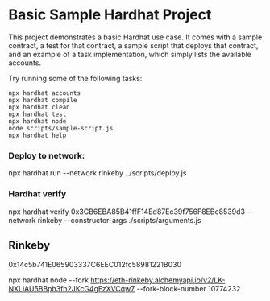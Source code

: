 # Basic Sample Hardhat Project

This project demonstrates a basic Hardhat use case. It comes with a sample contract, a test for that contract, a sample script that deploys that contract, and an example of a task implementation, which simply lists the available accounts.

Try running some of the following tasks:

```shell
npx hardhat accounts
npx hardhat compile
npx hardhat clean
npx hardhat test
npx hardhat node
node scripts/sample-script.js
npx hardhat help
```


### Deploy to network: 
npx hardhat run --network rinkeby ../scripts/deploy.js

### Hardhat verify
npx hardhat verify 0x3CB6EBA85B41ffF14Ed87Ec39f756F8EBe8539d3 --network rinkeby --constructor-args ./scripts/arguments.js

## Rinkeby
0x14c5b741E065903337C6EEC012fc58981221B030

npx hardhat node --fork https://eth-rinkeby.alchemyapi.io/v2/LK-NXLiAU5BBph3fh2JKcG4gFzXVCqw7 --fork-block-number 10774232
